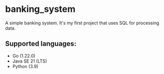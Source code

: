 # banking_system
A simple banking system. It's my first project that uses SQL for processing data. 

## Supported languages:
- Go (1.22.0)
- Java SE 21 (LTS)
- Python (3.9)
